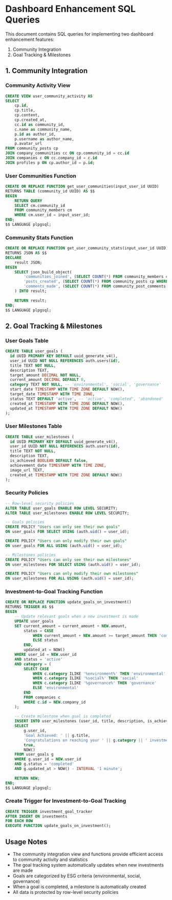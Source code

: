 # Dashboard Enhancement SQL Queries

This document contains SQL queries for implementing two dashboard enhancement features:
1. Community Integration
2. Goal Tracking & Milestones

## 1. Community Integration

### Community Activity View
```sql
CREATE VIEW user_community_activity AS
SELECT 
    cp.id, 
    cp.title, 
    cp.content, 
    cp.created_at, 
    cc.id as community_id, 
    c.name as community_name,
    p.id as author_id, 
    p.username as author_name, 
    p.avatar_url
FROM community_posts cp
JOIN company_communities cc ON cp.community_id = cc.id
JOIN companies c ON cc.company_id = c.id
JOIN profiles p ON cp.author_id = p.id;
```

### User Communities Function
```sql
CREATE OR REPLACE FUNCTION get_user_communities(input_user_id UUID)
RETURNS TABLE (community_id UUID) AS $$
BEGIN
    RETURN QUERY 
    SELECT cm.community_id
    FROM community_members cm
    WHERE cm.user_id = input_user_id;
END;
$$ LANGUAGE plpgsql;
```

### Community Stats Function
```sql
CREATE OR REPLACE FUNCTION get_user_community_stats(input_user_id UUID)
RETURNS JSON AS $$
DECLARE
    result JSON;
BEGIN
    SELECT json_build_object(
        'communities_joined', (SELECT COUNT(*) FROM community_members cm WHERE cm.user_id = input_user_id),
        'posts_created', (SELECT COUNT(*) FROM community_posts cp WHERE cp.author_id = input_user_id),
        'comments_made', (SELECT COUNT(*) FROM community_post_comments cpc WHERE cpc.user_id = input_user_id)
    ) INTO result;
    
    RETURN result;
END;
$$ LANGUAGE plpgsql;
```

## 2. Goal Tracking & Milestones

### User Goals Table
```sql
CREATE TABLE user_goals (
  id UUID PRIMARY KEY DEFAULT uuid_generate_v4(),
  user_id UUID NOT NULL REFERENCES auth.users(id),
  title TEXT NOT NULL,
  description TEXT,
  target_amount DECIMAL NOT NULL,
  current_amount DECIMAL DEFAULT 0,
  category TEXT NOT NULL, -- 'environmental', 'social', 'governance'
  start_date TIMESTAMP WITH TIME ZONE DEFAULT NOW(),
  target_date TIMESTAMP WITH TIME ZONE,
  status TEXT DEFAULT 'active', -- 'active', 'completed', 'abandoned'
  created_at TIMESTAMP WITH TIME ZONE DEFAULT NOW(),
  updated_at TIMESTAMP WITH TIME ZONE DEFAULT NOW()
);
```

### User Milestones Table
```sql
CREATE TABLE user_milestones (
  id UUID PRIMARY KEY DEFAULT uuid_generate_v4(),
  user_id UUID NOT NULL REFERENCES auth.users(id),
  title TEXT NOT NULL,
  description TEXT,
  is_achieved BOOLEAN DEFAULT false,
  achievement_date TIMESTAMP WITH TIME ZONE,
  image_url TEXT,
  created_at TIMESTAMP WITH TIME ZONE DEFAULT NOW()
);
```

### Security Policies
```sql
-- Row-level security policies
ALTER TABLE user_goals ENABLE ROW LEVEL SECURITY;
ALTER TABLE user_milestones ENABLE ROW LEVEL SECURITY;

-- Goals policies
CREATE POLICY "Users can only see their own goals" 
ON user_goals FOR SELECT USING (auth.uid() = user_id);

CREATE POLICY "Users can only modify their own goals" 
ON user_goals FOR ALL USING (auth.uid() = user_id);

-- Milestones policies
CREATE POLICY "Users can only see their own milestones" 
ON user_milestones FOR SELECT USING (auth.uid() = user_id);

CREATE POLICY "Users can only modify their own milestones" 
ON user_milestones FOR ALL USING (auth.uid() = user_id);
```

### Investment-to-Goal Tracking Function
```sql
CREATE OR REPLACE FUNCTION update_goals_on_investment()
RETURNS TRIGGER AS $$
BEGIN
    -- Update relevant goals when a new investment is made
    UPDATE user_goals
    SET current_amount = current_amount + NEW.amount,
        status = CASE 
            WHEN current_amount + NEW.amount >= target_amount THEN 'completed'
            ELSE status
        END,
        updated_at = NOW()
    WHERE user_id = NEW.user_id
    AND status = 'active'
    AND category = (
        SELECT CASE
            WHEN c.category ILIKE '%environment%' THEN 'environmental'
            WHEN c.category ILIKE '%social%' THEN 'social'
            WHEN c.category ILIKE '%governance%' THEN 'governance'
            ELSE 'environmental'
        END
        FROM companies c
        WHERE c.id = NEW.company_id
    );
    
    -- Create milestone when goal is completed
    INSERT INTO user_milestones (user_id, title, description, is_achieved, achievement_date)
    SELECT 
        g.user_id,
        'Goal Achieved: ' || g.title,
        'Congratulations on reaching your ' || g.category || ' investment goal of $' || g.target_amount || '.',
        true,
        NOW()
    FROM user_goals g
    WHERE g.user_id = NEW.user_id
    AND g.status = 'completed'
    AND g.updated_at > NOW() - INTERVAL '1 minute';
    
    RETURN NEW;
END;
$$ LANGUAGE plpgsql;
```

### Create Trigger for Investment-to-Goal Tracking
```sql
CREATE TRIGGER investment_goal_tracker
AFTER INSERT ON investments
FOR EACH ROW
EXECUTE FUNCTION update_goals_on_investment();
```

## Usage Notes

- The community integration view and functions provide efficient access to community activity and statistics
- The goal tracking system automatically updates when new investments are made
- Goals are categorized by ESG criteria (environmental, social, governance)
- When a goal is completed, a milestone is automatically created
- All data is protected by row-level security policies